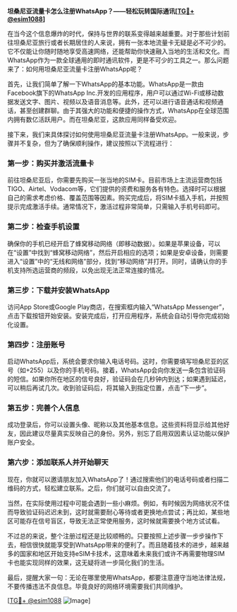 **坦桑尼亚流量卡怎么注册WhatsApp？——轻松玩转国际通讯[[TG💪+ @esim1088](https://t.me/s/esim1088)]**

在当今这个信息爆炸的时代，保持与世界的联系变得越来越重要。对于那些计划前往坦桑尼亚旅行或者长期居住的人来说，拥有一张本地流量卡无疑是必不可少的。它不仅能让你随时随地享受高速网络，还能帮助你快速融入当地的生活和文化。而WhatsApp作为一款全球通用的即时通讯软件，更是不可少的工具之一。那么问题来了：如何用坦桑尼亚流量卡注册WhatsApp呢？

首先，让我们简单了解一下WhatsApp的基本功能。WhatsApp是一款由Facebook旗下的WhatsApp Inc.开发的应用程序，用户可以通过Wi-Fi或移动数据发送文字、图片、视频以及语音消息等。此外，还可以进行语音通话和视频通话，甚至创建群聊。由于其强大的功能和便捷的操作方式，WhatsApp在全球范围内拥有数亿活跃用户。而在坦桑尼亚，这款应用同样备受欢迎。

接下来，我们来具体探讨如何使用坦桑尼亚流量卡注册WhatsApp。一般来说，步骤并不复杂，但为了确保顺利操作，建议按照以下流程进行：

### 第一步：购买并激活流量卡
前往坦桑尼亚后，你需要先购买一张当地的SIM卡。目前市场上主流运营商包括TIGO、Airtel、Vodacom等，它们提供的资费和服务各有特色。选择时可以根据自己的需求考虑价格、覆盖范围等因素。购买完成后，将SIM卡插入手机，并按照提示完成激活手续。通常情况下，激活过程非常简单，只需输入手机号码即可。

### 第二步：检查手机设置
确保你的手机已经开启了蜂窝移动网络（即移动数据）。如果是苹果设备，可以在“设置”中找到“蜂窝移动网络”，然后开启相应的选项；如果是安卓设备，则需要进入“设置”中的“无线和网络”部分，找到“移动网络”并打开。同时，请确认你的手机支持所选运营商的频段，以免出现无法正常连接的情况。

### 第三步：下载并安装WhatsApp
访问App Store或Google Play商店，在搜索框内输入“WhatsApp Messenger”，点击下载按钮开始安装。安装完成后，打开应用程序，系统会自动引导你完成初始化设置。

### 第四步：注册账号
启动WhatsApp后，系统会要求你输入电话号码。这时，你需要填写坦桑尼亚的区号（如+255）以及你的手机号码。接着，WhatsApp会向你发送一条包含验证码的短信。如果你所在地区的信号良好，验证码会在几秒钟内到达；如果遇到延迟，可以稍后再试几次。收到验证码后，将其输入到指定位置，点击“下一步”。

### 第五步：完善个人信息
成功登录后，你可以设置头像、昵称以及其他基本信息。这些资料将显示给其他好友，因此建议尽量真实反映自己的身份。另外，别忘了启用双因素认证功能以保护账户安全。

### 第六步：添加联系人并开始聊天
现在，你就可以邀请朋友加入WhatsApp了！通过搜索他们的电话号码或者扫描二维码的方式，轻松建立联系。之后，你们就可以自由交流了。

当然，在实际使用过程中可能会遇到一些小麻烦。例如，有时候因为网络状况不佳而导致验证码迟迟未到，这时就需要耐心等待或者更换地点尝试；再比如，某些地区可能存在信号盲区，导致无法正常使用服务，这时候就需要换个地方试试看。

不过总的来说，整个注册过程还是比较顺畅的。只要按照上述步骤一步步操作下去，相信很快就能享受到WhatsApp带来的便利了。而且随着技术的进步，越来越多的国家和地区开始支持eSIM卡技术，这意味着未来我们或许不再需要物理SIM卡也能实现同样的效果，这无疑将进一步简化我们的生活。

最后，提醒大家一句：无论在哪里使用WhatsApp，都要注意遵守当地法律法规，不要传播违法不良信息。毕竟良好的网络环境需要我们共同维护。

[[TG💪+ @esim1088](https://t.me/s/esim1088) ![Image](https://i.postimg.cc/4NQfJmqS/Snipaste-2025-05-13-00-14-12.png)]
